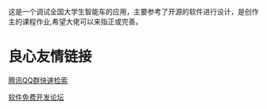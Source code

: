 这是一个调试全国大学生智能车的应用，主要参考了开源的软件进行设计，是创作主的课程作业,希望大佬可以来指正或完善。
 


 # 良心友情链接

[腾讯QQ群快速检索](http://u.720life.cn/s/8cf73f7c)

[软件免费开发论坛](http://u.720life.cn/s/bbb01dc0)